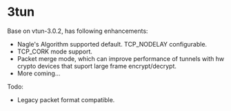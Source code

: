 # 3tun

Base on vtun-3.0.2, has following enhancements:

- Nagle's Algorithm supported default. TCP_NODELAY configurable.
- TCP_CORK mode support.
- Packet merge mode, which can improve performance of tunnels with hw crypto devices that suport large frame encrypt/decrypt.
- More coming...

Todo:

- Legacy packet format compatible.
